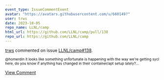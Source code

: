 ```yaml
---
event_type: IssueCommentEvent
avatar: "https://avatars.githubusercontent.com/u/660149?"
user: trws
date: 2023-10-05
repo_name: LLNL/camp
html_url: https://github.com/LLNL/camp/pull/138
repo_url: https://github.com/LLNL/camp
---
```


<a href='https://github.com/trws' target='_blank'>trws</a> commented on issue <a href='https://github.com/LLNL/camp/pull/138' target='_blank'>LLNL/camp#138</a>.

<small>@homerdin it looks like something unfortunate is happening with the way we're getting sycl here, do you know if anything has changed in their container/apt setup lately?...</small>

<a href='https://github.com/LLNL/camp/pull/138' target='_blank'>View Comment</a>